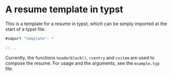# A resume template in typst

This is a template for a resume in typst, which can be simply
imported at the start of a typst file:

```rust
#import "template": *

//...
```

Currently, the functions `headerblock()`, `cventry` and `cvitem` are used to compose the resume. For usage and the arguments, see the `example.typ` file.
